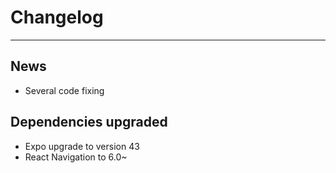 # Changelog
--------

## News
- Several code fixing

## Dependencies upgraded

-  Expo upgrade to version 43
-  React Navigation to 6.0~

